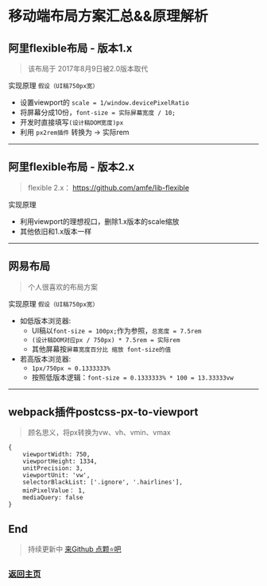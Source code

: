 # 移动端布局方案汇总&&原理解析

## 阿里flexible布局 - 版本1.x
> 该布局于 2017年8月9日被2.0版本取代

实现原理 `假设（UI稿750px宽）`
* 设置viewport的 `scale = 1/window.devicePixelRatio`
* 将屏幕分成10份，`font-size = 实际屏幕宽度 / 10;`
* 开发时直接填写`(设计稿DOM宽度)px`
* 利用 `px2rem插件` 转换为 ->  实际rem


***
## 阿里flexible布局 - 版本2.x
> flexible 2.x： https://github.com/amfe/lib-flexible

实现原理
* 利用viewport的理想视口，删除1.x版本的scale缩放
* 其他依旧和1.x版本一样

***
## 网易布局
> 个人很喜欢的布局方案

实现原理 `假设（UI稿750px宽）`
* 如低版本浏览器:
  * UI稿以`font-size = 100px;`作为参照，`总宽度 = 7.5rem`
  * `(设计稿DOM对应px / 750px) * 7.5rem = 实际rem`
  * 其他屏幕按`屏幕宽度百分比 缩放 font-size的值`
* 若高版本浏览器:
  * `1px/750px ≈ 0.1333333%`
  * 按照低版本逻辑：`font-size = 0.1333333% * 100 = 13.33333vw`

***
## webpack插件postcss-px-to-viewport
> 顾名思义，将px转换为vw、vh、vmin、vmax

```
{
    viewportWidth: 750,
    viewportHeight: 1334,
    unitPrecision: 3,
    viewportUnit: 'vw',
    selectorBlackList: ['.ignore', '.hairlines'],
    minPixelValue： 1,
    mediaQuery: false
}
```

## End

> 持续更新中 [来Github 点颗⭐吧](https://github.com/zhongmeizhi/Interview-Knowledge-FED)

### [返回主页](/README.md)